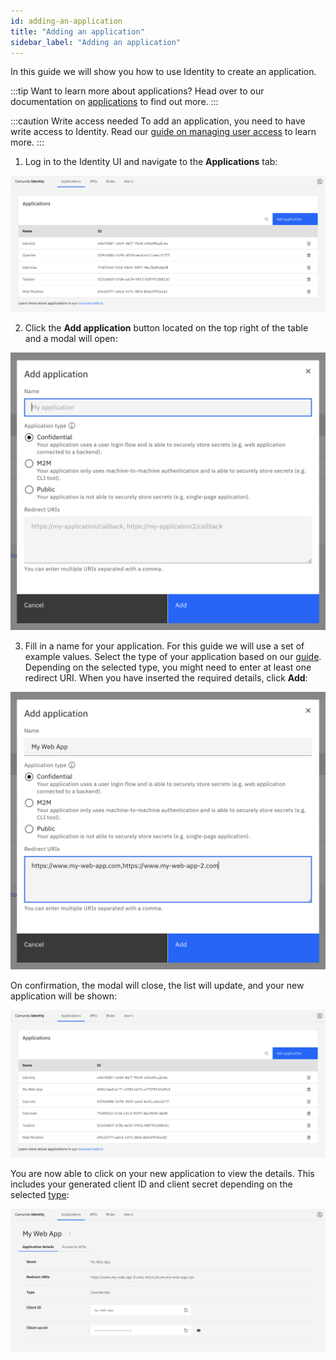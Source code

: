 ```yaml
---
id: adding-an-application
title: "Adding an application"
sidebar_label: "Adding an application"
---
```


In this guide we will show you how to use Identity to create an application.

:::tip Want to learn more about applications?
Head over to our documentation on [applications](/self-managed/concepts/access-control/applications.md) to find out more.
:::

:::caution Write access needed
To add an application, you need to have write access to Identity.
Read our [guide on managing user access](managing-user-access.md) to learn more.
:::

1. Log in to the Identity UI and navigate to the **Applications** tab:

![add-application-tab](img/add-application-tab.png)

2. Click the **Add application** button located on the top right of the table and a modal will open:

![add-application-modal-1](img/add-application-modal-1.png)

3. Fill in a name for your application. For this guide we will use a set of example values.
   Select the type of your application based on our [guide](/self-managed/concepts/access-control/applications.md#types-of-applications).
   Depending on the selected type, you might need to enter at least one redirect URI. When you have inserted the required
   details, click **Add**:

![add-application-modal-2](img/add-application-modal-2.png)

On confirmation, the modal will close, the list will update, and your new application will be shown:

![add-application-refreshed-table](img/add-application-refreshed-table.png)

You are now able to click on your new application to view the details. This includes your generated client ID
and client secret depending on the selected [type](/self-managed/concepts/access-control/applications.md#types-of-applications):

![add-application-details](img/add-application-details.png)
